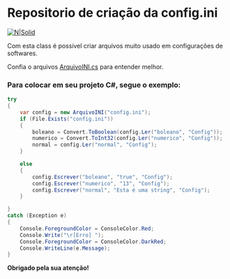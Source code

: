 # Repositorio de criação da config.ini

[![N|Solid](https://i.imgur.com/mF9AKO0.png)](https://www.paypal.com/cgi-bin/webscr?cmd=_donations&business=fabinhoec2210@gmail.com&item_name=F%C3%A1bio&currency_code=BRL)

Com esta class é possivel criar arquivos muito usado em configurações de softwares.

Confia o arquivos [ArquivoINI.cs](/ArquivoINI.cs) para entender melhor.

### Para colocar em seu projeto C#, segue o exemplo:
```cs
try
{
    var config = new ArquivoINI("config.ini");
    if (File.Exists("config.ini"))
    {
        boleano = Convert.ToBoolean(config.Ler("boleano", "Config"));
        numerico = Convert.ToInt32(config.Ler("numerico", "Config"));
        normal = config.Ler("normal", "Config");
    }

    else
    {
        config.Escrever("boleano", "true", "Config");
        config.Escrever("numerico", "13", "Config");
        config.Escrever("normal", "Esta é uma string", "Config");
    }

}
catch (Exception e)
{
    Console.ForegroundColor = ConsoleColor.Red;
    Console.Write("\r[Erro] ");
    Console.ForegroundColor = ConsoleColor.DarkRed;
    Console.WriteLine(e.Message);
}
```

**Obrigado pela sua atenção!**
